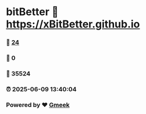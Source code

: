 # bitBetter :link: https://xBitBetter.github.io 
### :page_facing_up: [24](https://xBitBetter.github.io/tag.html) 
### :speech_balloon: 0 
### :hibiscus: 35524 
### :alarm_clock: 2025-06-09 13:40:04 
### Powered by :heart: [Gmeek](https://github.com/Meekdai/Gmeek)
